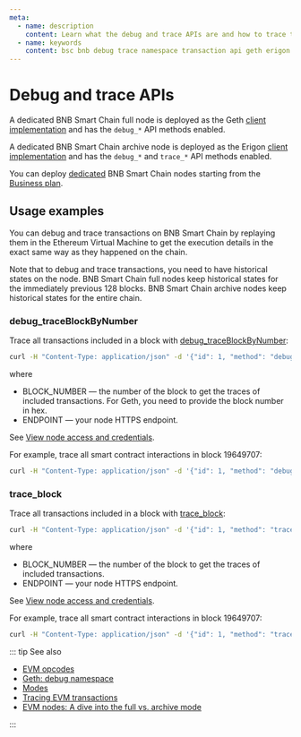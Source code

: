 ```yaml
---
meta:
  - name: description
    content: Learn what the debug and trace APIs are and how to trace transactions on BNB Smart Chain.
  - name: keywords
    content: bsc bnb debug trace namespace transaction api geth erigon
---
```


# Debug and trace APIs

A dedicated BNB Smart Chain full node is deployed as the Geth [client implementation](/operations/ethereum/clients) and has the `debug_*` API methods enabled.

A dedicated BNB Smart Chain archive node is deployed as the Erigon [client implementation](/operations/ethereum/clients) and has the  `debug_*` and `trace_*` API methods enabled.

You can deploy [dedicated](/glossary/dedicated-node) BNB Smart Chain nodes starting from the <a href="https://chainstack.com/pricing/" target="_blank">Business plan</a>.

## Usage examples

You can debug and trace transactions on BNB Smart Chain by replaying them in the Ethereum Virtual Machine to get the execution details in the exact same way as they happened on the chain.

Note that to debug and trace transactions, you need to have historical states on the node. BNB Smart Chain full nodes keep historical states for the immediately previous 128 blocks. BNB Smart Chain archive nodes keep historical states for the entire chain.

### debug_traceBlockByNumber

Trace all transactions included in a block with [debug_traceBlockByNumber](https://geth.ethereum.org/docs/rpc/ns-debug#debug_traceblockbynumber):

``` sh
curl -H "Content-Type: application/json" -d '{"id": 1, "method": "debug_traceBlockByNumber", "params": ["BLOCK_NUMBER"]}' ENDPOINT
```

where

* BLOCK_NUMBER — the number of the block to get the traces of included transactions. For Geth, you need to provide the block number in hex.
* ENDPOINT — your node HTTPS endpoint.

See [View node access and credentials](/platform/view-node-access-and-credentials).

For example, trace all smart contract interactions in block 19649707:

``` sh
curl -H "Content-Type: application/json" -d '{"id": 1, "method": "debug_traceBlockByNumber", "params": ["19649707", {"tracer": "callTracer"}]}' https://nd-123-456-789.p2pify.com/3c6e0b8a9c15224a8228b9a98ca1531d
```

### trace_block

Trace all transactions included in a block with [trace_block](https://openethereum.github.io/JSONRPC-trace-module#trace_block):

``` sh
curl -H "Content-Type: application/json" -d '{"id": 1, "method": "trace_block", "params": ["BLOCK_NUMBER"]}' ENDPOINT
```

where

* BLOCK_NUMBER — the number of the block to get the traces of included transactions.
* ENDPOINT — your node HTTPS endpoint.

See [View node access and credentials](/platform/view-node-access-and-credentials).

For example, trace all smart contract interactions in block 19649707:

``` sh
curl -H "Content-Type: application/json" -d '{"id": 1, "method": "trace_transaction", "params": ["0xb6e4eaeb09731a948a305c2dafdbb41093fb8f9a3625bfa5bd4ca66f654ba695"]}' https://nd-123-456-789.p2pify.com/3c6e0b8a9c15224a8228b9a98ca1531d
```

::: tip See also

* [EVM opcodes](https://ethereum.org/en/developers/docs/evm/opcodes)
* [Geth: debug namespace](https://geth.ethereum.org/docs/rpc/ns-debug)
* [Modes](/operations/bsc/modes)
* <a href="https://support.chainstack.com/hc/en-us/articles/900003400806-Tracing-EVM-transactions" target="_blank">Tracing EVM transactions</a>
* <a href="https://chainstack.com/evm-nodes-a-dive-into-the-full-vs-archive-mode/" target="_blank">EVM nodes: A dive into the full vs. archive mode </a>

:::
